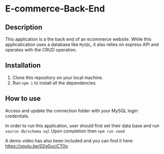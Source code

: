 # E-commerce-Back-End


## Description

This application is a the  back end of an ecommerce website. 
While this applicatication uses a database like `MySQL`, it also relies on express API and operates with the CRUD operation.

## Installation

1. Clone this repository on your local machine.
2. Run `npm i` to install all the dependencies.

## How to use

Access and update the connection folder with your MySQL login credentials.

In order to run this application, user should first set their data base and run `source db/schema.sql`
Upon completion then `npm run seed`

A demo video has also been included and you can find it here:
https://youtu.be/02g0ucjCT0o
